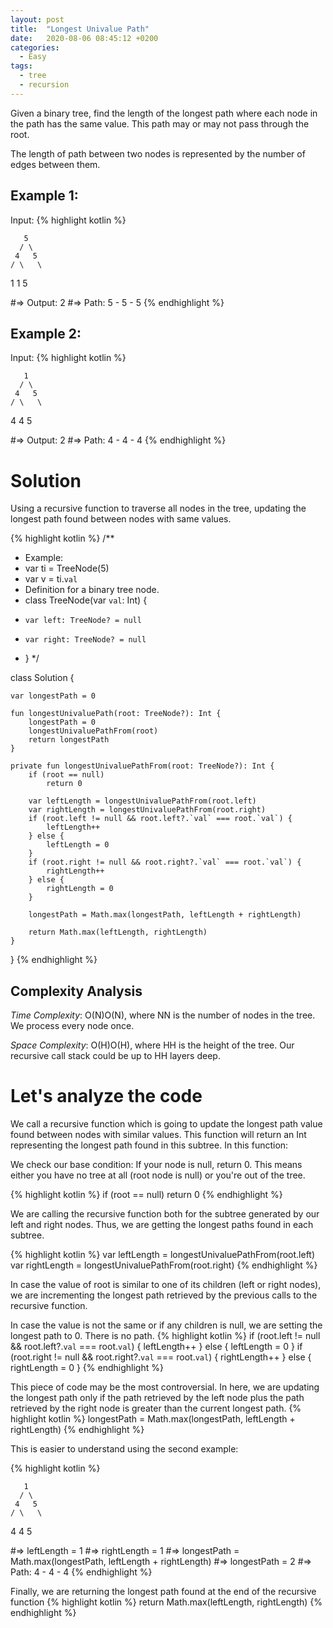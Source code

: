 ```yaml
---
layout: post
title:  "Longest Univalue Path"
date:   2020-08-06 08:45:12 +0200
categories:
  - Easy
tags:
  - tree
  - recursion
---
```

Given a binary tree, find the length of the longest path where each node in the path has the same value. This path may or may not pass through the root.

The length of path between two nodes is represented by the number of edges between them.

## Example 1:

Input:
{% highlight kotlin %}

       5
      / \
     4   5
    / \   \
   1   1   5

#=> Output: 2
#=> Path: 5 - 5 - 5
{% endhighlight %}

## Example 2:

Input:
{% highlight kotlin %}

       1
      / \
     4   5
    / \   \
   4   4   5

#=> Output: 2
#=> Path: 4 - 4 - 4
{% endhighlight %}

# Solution

Using a recursive function to traverse all nodes in the tree, updating the longest path found between nodes with same values.

{% highlight kotlin %}
/**
 * Example:
 * var ti = TreeNode(5)
 * var v = ti.`val`
 * Definition for a binary tree node.
 * class TreeNode(var `val`: Int) {
 *     var left: TreeNode? = null
 *     var right: TreeNode? = null
 * }
 */

class Solution {

    var longestPath = 0

    fun longestUnivaluePath(root: TreeNode?): Int {
        longestPath = 0
        longestUnivaluePathFrom(root)
        return longestPath
    }

    private fun longestUnivaluePathFrom(root: TreeNode?): Int {
        if (root == null)
            return 0

        var leftLength = longestUnivaluePathFrom(root.left)
        var rightLength = longestUnivaluePathFrom(root.right)
        if (root.left != null && root.left?.`val` === root.`val`) {
            leftLength++
        } else {
            leftLength = 0
        }
        if (root.right != null && root.right?.`val` === root.`val`) {
            rightLength++
        } else {
            rightLength = 0
        }

        longestPath = Math.max(longestPath, leftLength + rightLength)

        return Math.max(leftLength, rightLength)
    }

}
{% endhighlight %}

## Complexity Analysis

_Time Complexity_: O(N)O(N), where NN is the number of nodes in the tree. We process every node once.

_Space Complexity_: O(H)O(H), where HH is the height of the tree. Our recursive call stack could be up to HH layers deep.

# Let's analyze the code

We call a recursive function which is going to update the longest path value found between nodes with similar values. This function will return an Int representing the longest path found in this subtree. In this function:

We check our base condition: If your node is null, return 0. This means either you have no tree at all (root node is null) or you're out of the tree.

{% highlight kotlin %}
if (root == null)
    return 0
{% endhighlight %}

We are calling the recursive function both for the subtree generated by our left and right nodes. Thus, we are getting the longest paths found in each subtree.

{% highlight kotlin %}
var leftLength = longestUnivaluePathFrom(root.left)
var rightLength = longestUnivaluePathFrom(root.right)
{% endhighlight %}

In case the value of root is similar to one of its children (left or right nodes), we are incrementing the longest path retrieved by the previous calls to the recursive function.

In case the value is not the same or if any children is null, we are setting the longest path to 0. There is no path.
{% highlight kotlin %}
if (root.left != null && root.left?.`val` === root.`val`) {
    leftLength++
} else {
    leftLength = 0
}
if (root.right != null && root.right?.`val` === root.`val`) {
    rightLength++
} else {
    rightLength = 0
}
{% endhighlight %}

This piece of code may be the most controversial. In here, we are updating the longest path only if the path retrieved by the left node plus the path retrieved by the right node is greater than the current longest path.
{% highlight kotlin %}
longestPath = Math.max(longestPath, leftLength + rightLength)
{% endhighlight %}

This is easier to understand using the second example:

{% highlight kotlin %}

       1
      / \
     4   5
    / \   \
   4   4   5

#=> leftLength = 1
#=> rightLength = 1
#=> longestPath = Math.max(longestPath, leftLength + rightLength)
#=> longestPath = 2
#=> Path: 4 - 4 - 4
{% endhighlight %}

Finally, we are returning the longest path found at the end of the recursive function
{% highlight kotlin %}
return Math.max(leftLength, rightLength)
{% endhighlight %}
